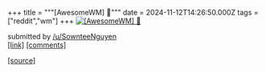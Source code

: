 +++
title = """[AwesomeWM] 🫃"""
date = 2024-11-12T14:26:50.000Z
tags = ["reddit","wm"]
+++
[![[AwesomeWM] 🫃](https://b.thumbs.redditmedia.com/9PxSpQayi6-ezc4P-hhgRahxmZ573KaSycEhos5pkTk.jpg "[AwesomeWM] 🫃")](https://www.reddit.com/r/unixporn/comments/1gplwql/awesomewm/)

submitted by [/u/SownteeNguyen](https://www.reddit.com/user/SownteeNguyen)  
[\[link\]](https://www.reddit.com/gallery/1gplwql) [\[comments\]](https://www.reddit.com/r/unixporn/comments/1gplwql/awesomewm/)

[[source]](https://www.reddit.com/r/unixporn/comments/1gplwql/awesomewm/)
